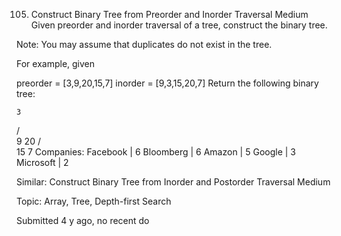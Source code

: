 105. Construct Binary Tree from Preorder and Inorder Traversal
Medium
Given preorder and inorder traversal of a tree, construct the binary tree.

Note:
You may assume that duplicates do not exist in the tree.

For example, given

preorder = [3,9,20,15,7]
inorder = [9,3,15,20,7]
Return the following binary tree:

    3
   / \
  9  20
    /  \
   15   7
Companies: Facebook | 6 Bloomberg | 6 Amazon | 5 Google | 3 Microsoft | 2

Similar:
Construct Binary Tree from Inorder and Postorder Traversal Medium

Topic: 
Array, Tree, Depth-first Search

Submitted 4 y ago, no recent do
